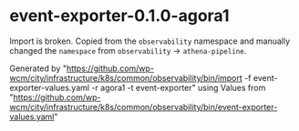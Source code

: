 # event-exporter-0.1.0-agora1

Import is broken.
Copied from the `observability` namespace and manually changed the `namespace`
from `observability` -> `athena-pipeline`.

Generated by "https://github.com/wp-wcm/city/infrastructure/k8s/common/observability/bin/import -f event-exporter-values.yaml -r agora1 -t event-exporter"
using Values from "https://github.com/wp-wcm/city/infrastructure/k8s/common/observability/bin/event-exporter-values.yaml"
